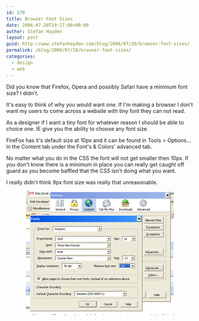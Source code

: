 ```yaml
---
id: 170
title: Browser Font Sizes
date: 2006-07-20T19:17:08+00:00
author: Stefan Hayden
layout: post
guid: http://www.stefanhayden.com/blog/2006/07/20/browser-font-sizes/
permalink: /blog/2006/07/20/browser-font-sizes/
categories:
  - design
  - web
---
```

Did you know that Firefox, Opera and possibly Safari have a minimum font size? I didn't.

It's easy to think of why you would want one. If I'm making a browser I don't want my users to come across a website with tiny font they can not read.

As a designer if I want a tiny font for whatever reason I should be able to choice one. IE give you the ability to choose any font size.

FireFox has it's default size at 10px and it can be found in Tools > Options... in the Content tab under the Font's & Colors' advanced tab.

No matter what you do in the CSS the font will not get smaller then 10px. If you don't know there is a minimum in place you can really get caught off guard as you become baffled that the CSS isn't doing what you want.

I really didn't think 9px font size was really that unreasonable.
<div style="text-align: center"><img alt="Firefox" title="Firefox" src="/wp-content/fontsize.jpg" /></div>
